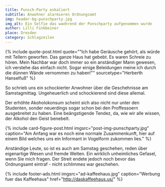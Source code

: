```yaml
---
title: Punsch-Party eskaliert
subtitle: Anwohner alarmieren Ordnungsamt
img: header-bg-punschparty.jpg
img_alt: Ein Selfie das waehrend der Punschparty aufgenommen wurde
author: Lilli Finkbeiner
place: Dresden
category: Schlagzeilen
---
```


{% include quote-post.html
  quote="\"Ich habe Geräusche gehört, als würde mit Tellern geworfen. Das ganze Haus hat gebebt. Es waren Schreie zu hören. Mein Nachbar war doch immer so ein anständiger Mann gewesen, ich verstehe das einfach nicht. Sogar einige Beleidungen meine ich durch die dünnen Wände vernommen zu haben!\""
  sourcetype="Herberth Hanselfuß"
%}

So schrieb uns ein schockierter Anwohner über die Geschehnisse am Samstagmittag. Ungeheuerlich und schockierend sind diese allemal.

Der erhöhte Akoholokonsum scheint sich also nicht nur unter den Studenten, sonder neuerdings sogar schon bei den Proffessoern ausgebreitet zu haben. Eine beängstigende Tendez, da, wie wir alle wissen, der Alkohol den Geist benebelt.

{% include card-figure-post.html
  imgsrc="post-img-punschparty.jpg"
  caption="Am Anfang war es noch eine normale Zusammenkunft, hier auf einem Bild welches uns ein Informant in Vogelform zukommen lies."
%}

Anständige Leute, so ist es auch am Samstag geschehen, reden über eigenartige Wesen und fremde Welten. Ein wirklich unheimliches Gefasel, wenn Sie mich fragen. Der Streit endete jedoch noch bevor das Ordnungsamt eintraf - nicht schlimmes war geschehen.

{% include footer-ads.html 
  imgsrc="ad-kaffeehaus.jpg"
  caption="Werbung fuer das Kaffeehaus"
  href="http://daskaffeehaus.us/"
%}